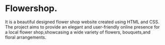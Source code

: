 # Flowershop.
It is a beautiful designed flower shop website created using HTML and CSS. The project aims to provide an elegant and user-friendly online presence for a local flower shop,showcasing a wide variety of flowers, bouquets,and floral arrangements.
